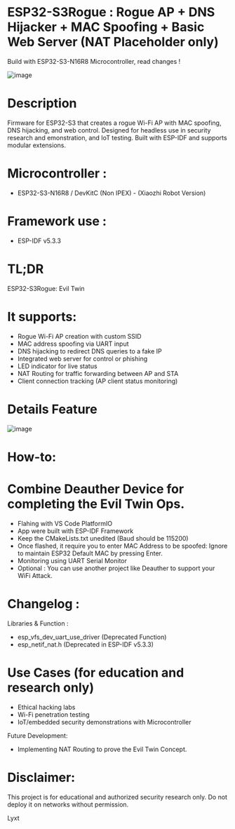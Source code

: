 # ESP32-S3Rogue : Rogue AP + DNS Hijacker + MAC Spoofing + Basic Web Server (NAT Placeholder only)
Build with ESP32-S3-N16R8 Microcontroller, read changes !

![image](https://github.com/user-attachments/assets/29bcabf5-b8cc-4c9d-bf4b-20da729424d7)
# Description
Firmware for ESP32-S3 that creates a rogue Wi-Fi AP with MAC spoofing, DNS hijacking, and web control. Designed for headless use in security research and emonstration, and IoT testing. Built with ESP-IDF and supports modular extensions.

# Microcontroller : 
- ESP32-S3-N16R8 /  DevKitC (Non IPEX) -  (Xiaozhi Robot Version)

# Framework use : 
- ESP-IDF v5.3.3
  
# TL;DR
ESP32-S3Rogue: Evil Twin

# It supports:
- Rogue Wi-Fi AP creation with custom SSID
- MAC address spoofing via UART input
- DNS hijacking to redirect DNS queries to a fake IP
- Integrated web server for control or phishing
- LED indicator for live status
- NAT Routing for traffic forwarding between AP and STA
- Client connection tracking (AP client status monitoring)

# Details Feature
![image](https://github.com/user-attachments/assets/2c21e87d-ed8c-4de8-a9d8-f8c91d0e95bf)

# How-to:
# Combine Deauther Device for completing the Evil Twin Ops.
- Flahing with VS Code PlatformIO
- App were built with ESP-IDF Framework
- Keep the CMakeLists.txt unedited (Baud should be 115200)
- Once flashed, it require you to enter MAC Address to be spoofed:
  Ignore to maintain ESP32 Default MAC by pressing Enter.
- Monitoring using UART Serial Monitor
- Optional : You can use another project like Deauther to support your WiFi Attack.

# Changelog :  
Libraries & Function :
-  esp_vfs_dev_uart_use_driver (Deprecated Function)
-  esp_netif_nat.h (Deprecated in ESP-IDF v5.3.3)

# Use Cases (for education and research only)
- Ethical hacking labs
- Wi-Fi penetration testing
- IoT/embedded security demonstrations with Microcontroller

Future Development:
- Implementing NAT Routing to prove the Evil Twin Concept.

# Disclaimer:
This project is for educational and authorized security research only. Do not deploy it on networks without permission.

Lyxt
